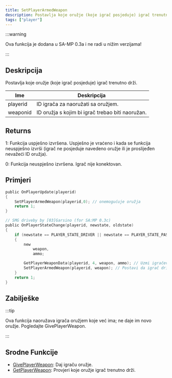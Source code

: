 ```yaml
---
title: SetPlayerArmedWeapon
description: Postavlja koje oružje (koje igrač posjeduje) igrač trenutno drži.
tags: ["player"]
---
```


:::warning

Ova funkcija je dodana u SA-MP 0.3a i ne radi u nižim verzijama!

:::

## Deskripcija

Postavlja koje oružje (koje igrač posjeduje) igrač trenutno drži.

| Ime      | Deskripcija                                      |
| -------- | ------------------------------------------------ |
| playerid | ID igrača za naoružati sa oružjem.               |
| weaponid | ID oružja s kojim bi igrač trebao biti naoružan. |

## Returns

1: Funkcija uspješno izvršena. Uspješno je vraćeno i kada se funkcija neuspješno izvrši (igrač ne posjeduje navedeno oružje ili je proslijeđen nevažeći ID oružja).

0: Funkcija neuspješno izvršena. Igrač nije konektovan.

## Primjeri

```c
public OnPlayerUpdate(playerid)
{
    SetPlayerArmedWeapon(playerid,0); // onemogućuje oružja
    return 1;
}

// SMG driveby by [03]Garsino (for SA:MP 0.3c)
public OnPlayerStateChange(playerid, newstate, oldstate)
{
    if (newstate == PLAYER_STATE_DRIVER || newstate == PLAYER_STATE_PASSENGER)
    {
        new
            weapon,
            ammo;

        GetPlayerWeaponData(playerid, 4, weapon, ammo); // Uzmi igračev SMG u slot 4
        SetPlayerArmedWeapon(playerid, weapon); // Postavi da igrač drive-by-ea uz SMG
    }
    return 1;
}
```

## Zabilješke

:::tip

Ova funkcija naoružava igrača oružjem koje već ima; ne daje im novo oružje. Pogledajte GivePlayerWeapon.

:::

## Srodne Funkcije

- [GivePlayerWeapon](GivePlayerWeapon): Daj igraču oružje.
- [GetPlayerWeapon](GetPlayerWeapon): Provjeri koje oružje igrač trenutno drži.
